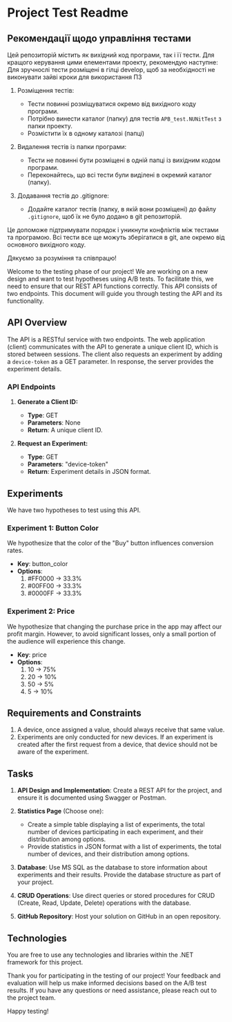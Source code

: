 # Project Test Readme

## Рекомендації щодо управління тестами

Цей репозиторій містить як вихідний код програми, так і її тести. Для кращого керування цими елементами проекту, рекомендую наступне:
Для зручнослі тести розміщені в гілці develop, щоб за необхідності не виконувати зайві кроки для використання ПЗ
1. Розміщення тестів:
   - Тести повинні розміщуватися окремо від вихідного коду програми.
   - Потрібно винести каталог (папку) для тестів `APB_test.NUNitTest` з папки проекту.
   - Розмістити їх в одному каталозі (папці) 

2. Видалення тестів із папки програми:
   - Тести не повинні бути розміщені в одній папці із вихідним кодом програми.
   - Переконайтесь, що всі тести були виділені в окремий каталог (папку).

3. Додавання тестів до .gitignore:
   - Додайте каталог тестів (папку, в якій вони розміщені) до файлу `.gitignore`, щоб їх не було додано в git репозиторій.

Це допоможе підтримувати порядок і уникнути конфліктів між тестами та програмою. Всі тести все ще можуть зберігатися в git, але окремо від основного вихідного коду.

Дякуємо за розуміння та співпрацю!

Welcome to the testing phase of our project! We are working on a new design and want to test hypotheses using A/B tests. To facilitate this, we need to ensure that our REST API functions correctly. This API consists of two endpoints. This document will guide you through testing the API and its functionality.

## API Overview

The API is a RESTful service with two endpoints. The web application (client) communicates with the API to generate a unique client ID, which is stored between sessions. The client also requests an experiment by adding a `device-token` as a GET parameter. In response, the server provides the experiment details.

### API Endpoints

1. **Generate a Client ID:**
   - **Type**: GET
   - **Parameters**: None
   - **Return**: A unique client ID.

2. **Request an Experiment:**
   - **Type**: GET
   - **Parameters**: "device-token"
   - **Return**: Experiment details in JSON format.

## Experiments

We have two hypotheses to test using this API.

### Experiment 1: Button Color
We hypothesize that the color of the "Buy" button influences conversion rates.

- **Key**: button_color
- **Options**:
  1. #FF0000 → 33.3%
  2. #00FF00 → 33.3%
  3. #0000FF → 33.3%

### Experiment 2: Price
We hypothesize that changing the purchase price in the app may affect our profit margin. However, to avoid significant losses, only a small portion of the audience will experience this change.

- **Key**: price
- **Options**:
  1. 10 → 75%
  2. 20 → 10%
  3. 50 → 5%
  4. 5 → 10%

## Requirements and Constraints

1. A device, once assigned a value, should always receive that same value.
2. Experiments are only conducted for new devices. If an experiment is created after the first request from a device, that device should not be aware of the experiment.

## Tasks

1. **API Design and Implementation**: Create a REST API for the project, and ensure it is documented using Swagger or Postman.

2. **Statistics Page** (Choose one):
   - Create a simple table displaying a list of experiments, the total number of devices participating in each experiment, and their distribution among options.
   - Provide statistics in JSON format with a list of experiments, the total number of devices, and their distribution among options.

3. **Database**: Use MS SQL as the database to store information about experiments and their results. Provide the database structure as part of your project.

4. **CRUD Operations**: Use direct queries or stored procedures for CRUD (Create, Read, Update, Delete) operations with the database.

5. **GitHub Repository**: Host your solution on GitHub in an open repository.

## Technologies

You are free to use any technologies and libraries within the .NET framework for this project.

Thank you for participating in the testing of our project! Your feedback and evaluation will help us make informed decisions based on the A/B test results. If you have any questions or need assistance, please reach out to the project team.

Happy testing!
